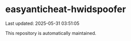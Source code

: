 # easyanticheat-hwidspoofer

Last updated: 2025-05-31 03:51:05

This repository is automatically maintained.

